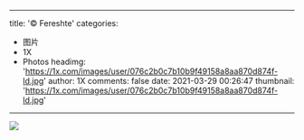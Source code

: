 
---
title: '© Fereshte'
categories: 
 - 图片
 - 1X
 - Photos
headimg: 'https://1x.com/images/user/076c2b0c7b10b9f49158a8aa870d874f-ld.jpg'
author: 1X
comments: false
date: 2021-03-29 00:26:47
thumbnail: 'https://1x.com/images/user/076c2b0c7b10b9f49158a8aa870d874f-ld.jpg'
---

<div>   
<img src="https://1x.com/images/user/076c2b0c7b10b9f49158a8aa870d874f-ld.jpg" referrerpolicy="no-referrer">  
</div>
            